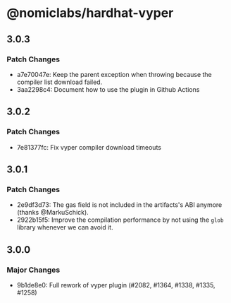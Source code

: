 # @nomiclabs/hardhat-vyper

## 3.0.3

### Patch Changes

- a7e70047e: Keep the parent exception when throwing because the compiler list download failed.
- 3aa2298c4: Document how to use the plugin in Github Actions

## 3.0.2

### Patch Changes

- 7e81377fc: Fix vyper compiler download timeouts

## 3.0.1

### Patch Changes

- 2e9df3d73: The gas field is not included in the artifacts's ABI anymore (thanks @MarkuSchick).
- 2922b15f5: Improve the compilation performance by not using the `glob` library whenever we can avoid it.

## 3.0.0

### Major Changes

- 9b1de8e0: Full rework of vyper plugin (#2082, #1364, #1338, #1335, #1258)
